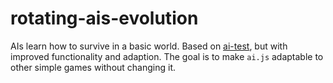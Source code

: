 # rotating-ais-evolution
AIs learn how to survive in a basic world. Based on [ai-test](https://github.com/tropicsapling/ai-test), but with improved functionality and adaption. The goal is to make `ai.js` adaptable to other simple games without changing it.
